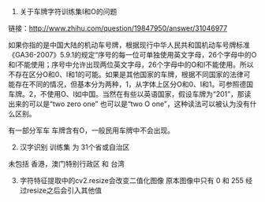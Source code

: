 1. 关于车牌字符训练集I和O的问题

链接：http://www.zhihu.com/question/19847950/answer/31046977

如果你指的是中国大陆的机动车号牌，根据现行中华人民共和国机动车号牌标准《GA36-2007》5.9.1的规定“序号的每一位可单独使用英文字母，26个字母中的O和I不能使用；序号中允许出现两位英文字母，26个字母中的O和I不能使用。所以不存在区分O和0、I和1的可能。如果是其他国家的车牌，根据不同国家的法律可能存在不同的情况，但基本分为两种，1，从字体上区分O和0、I和1。可参照德国车牌。2，不使用O、I如中国。当然在有些以英语国家，假设车牌为“201”，那读出来的可以是“two zero one” 也可以是“two O one”，这种读法可以被认为没有什么区别。


有一部分军车 车牌含有O，一般民用车牌中不会出现。

2. 汉字识别 训练集 为 31个省或自治区

未包括 香港，澳门特别行政区 和 台湾


3. 字符特征提取中的cv2.resize会改变二值化图像
原本图像中只有 0 和 255
经过resize之后会引入其他值

